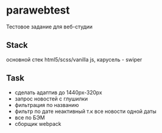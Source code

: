 # parawebtest
Тестовое задание для веб-студии
## Stack
основной стек html5/scss/vanilla js,
карусель - swiper
## Task
- сделать адаптив до 1440px-320px
- запрос новостей с глушилки
- фильтрация по названию
- фильтр по дате неактивный т.к все новости одной даты
- все по БЭМ
- сборщик webpack
